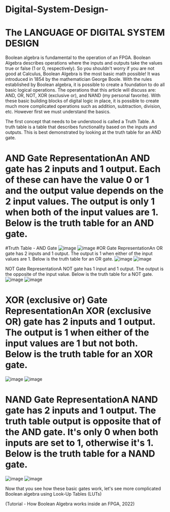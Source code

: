 # Digital-System-Design-
# The LANGUAGE OF DIGITAL SYSTEM DESIGN 
Boolean algebra is fundamental to the operation of an FPGA. Boolean Algebra describes operations where the inputs and outputs take the values true or false (1 or 0, respectively). So you shouldn't worry if you are not good at Calculus, Boolean Algebra is the most basic math possible! It was introduced in 1854 by the mathematician George Boole. With the rules established by Boolean algebra, it is possible to create a foundation to do all basic logical operations. The operations that this article will discuss are: AND, OR, NOT, XOR (exclusive or), and NAND (my personal favorite). With these basic building blocks of digital logic in place, it is possible to create much more complicated operations such as addition, subtraction, division, etc. However first we must understand the basics.

The first concept that needs to be understood is called a Truth Table. A truth table is a table that describes functionality based on the inputs and outputs. This is best demonstrated by looking at the truth table for an AND gate.

# AND Gate RepresentationAn AND gate has 2 inputs and 1 output. Each of these can have the value 0 or 1 and the output value depends on the 2 input values. The output is only 1 when both of the input values are 1. Below is the truth table for an AND gate.

#Truth Table - AND Gate
![image](https://user-images.githubusercontent.com/52580367/152601077-242bf07c-a1c0-41b2-9a52-8a33c77ad947.png)
![image](https://user-images.githubusercontent.com/52580367/152601174-c5baf42e-a0e7-4bbc-8339-2541cd9e17a2.png)
#OR Gate RepresentationAn OR gate has 2 inputs and 1 output. The output is 1 when either of the input values are 1. Below is the truth table for an OR gate.
![image](https://user-images.githubusercontent.com/52580367/152601233-1920e4c0-9a91-469e-ab9b-b175324cfb58.png)
![image](https://user-images.githubusercontent.com/52580367/152601297-5b997026-4f11-4206-b6a3-d14d1dbbfc7a.png)

NOT Gate RepresentationA NOT gate has 1 input and 1 output. The output is the opposite of the input value. Below is the truth table for a NOT gate.
![image](https://user-images.githubusercontent.com/52580367/152601327-59ee5201-c7c6-40ff-bac1-ecfcd53aadef.png)
![image](https://user-images.githubusercontent.com/52580367/152601362-3116e6de-243c-491c-b72b-878a9b5266e2.png)

# XOR (exclusive or) Gate RepresentationAn XOR (exclusive OR) gate has 2 inputs and 1 output. The output is 1 when either of the input values are 1 but not both. Below is the truth table for an XOR gate.
![image](https://user-images.githubusercontent.com/52580367/152601398-7df97b97-a613-4167-9750-45123596e384.png)
![image](https://user-images.githubusercontent.com/52580367/152601414-5fd18b52-c68d-47c1-a3a9-66eb742e18f0.png)

# NAND Gate RepresentationA NAND gate has 2 inputs and 1 output. The truth table output is opposite that of the AND gate. It's only 0 when both inputs are set to 1, otherwise it's 1. Below is the truth table for a NAND gate.
![image](https://user-images.githubusercontent.com/52580367/152601447-0aa5afa6-3429-4e24-aee2-30960723ade4.png)
![image](https://user-images.githubusercontent.com/52580367/152601473-4a423d05-019f-4faa-8c02-f2affe5ee7ac.png)

Now that you see how these basic gates work, let's see more complicated Boolean algebra using Look-Up Tables (LUTs)

(Tutorial - How Boolean Algebra works inside an FPGA, 2022)
